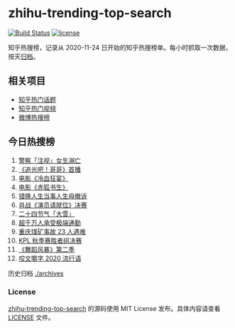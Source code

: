 # zhihu-trending-top-search

[![Build Status](https://github.com/justjavac/zhihu-trending-top-search/workflows/ci/badge.svg?branch=main)](https://github.com/justjavac/zhihu-trending-top-search/actions)
[![license](https://img.shields.io/github/license/justjavac/zhihu-trending-top-search)](https://github.com/justjavac/zhihu-trending-top-search/blob/main/LICENSE)

知乎热搜榜，记录从 2020-11-24 日开始的知乎热搜榜单。每小时抓取一次数据，按天[归档](./archives)。

## 相关项目

- [知乎热门话题](https://github.com/justjavac/zhihu-trending-hot-questions)
- [知乎热门视频](https://github.com/justjavac/zhihu-trending-hot-video)
- [微博热搜榜](https://github.com/justjavac/weibo-trending-hot-search)

## 今日热搜榜

<!-- BEGIN -->
<!-- 最后更新时间 Mon Dec 07 2020 10:08:21 GMT+0800 (CST) -->
1. [警察「注视」女生溺亡](https://www.zhihu.com/search?q=警察注视女生溺亡)
1. [《追光吧！哥哥》首播](https://www.zhihu.com/search?q=追光吧哥哥)
1. [电影《冷血狂宴》](https://www.zhihu.com/search?q=冷血狂宴)
1. [电影《赤狐书生》](https://www.zhihu.com/search?q=赤狐书生)
1. [错换人生当事人生母撤诉](https://www.zhihu.com/search?q=错换人生)
1. [肖战《演员请就位》决赛](https://www.zhihu.com/search?q=肖战演员请就位)
1. [二十四节气「大雪」](https://www.zhihu.com/search?q=大雪)
1. [超千万人承受极端通勤](https://www.zhihu.com/search?q=极端通勤)
1. [重庆煤矿事故 23 人遇难](https://www.zhihu.com/search?q=重庆永川煤矿)
1. [KPL 秋季赛胜者组决赛](https://www.zhihu.com/search?q=ag)
1. [ 《舞蹈风暴》第二季](https://www.zhihu.com/search?q=舞蹈风暴第二季)
1. [咬文嚼字 2020 流行语](https://www.zhihu.com/search?q=2020流行语)
<!-- END -->

历史归档 [./archives](./archives)

### License

[zhihu-trending-top-search](https://github.com/justjavac/zhihu-trending-top-search) 的源码使用 MIT License 发布。具体内容请查看 [LICENSE](./LICENSE) 文件。
